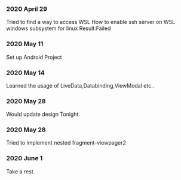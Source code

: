 ### 2020 April 29
Tried to find a way to access WSL
How to enable ssh server on WSL windows subsystem for linux
Result:Failed 
### 2020 May 11
Set up Android Project
### 2020 May 14
Learned the usage of LiveData,Databinding,ViewModal etc..
### 2020 May 28
Would update  design Tonight.
### 2020 May 28
Tried to implement nested fragment-viewpager2
### 2020 June 1
Take a rest.
